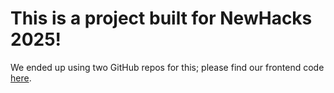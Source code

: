 # This is a project built for NewHacks 2025! 
We ended up using two GitHub repos for this; please find our frontend code [here](https://github.com/yisiliu2005/just-5-minutes-backend).
